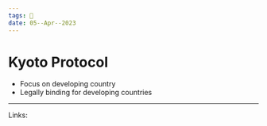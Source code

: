 ```yaml
---
tags: 🌱
date: 05--Apr--2023
---
```


# Kyoto Protocol

- Focus on developing country
- Legally binding for developing countries

---
Links: 